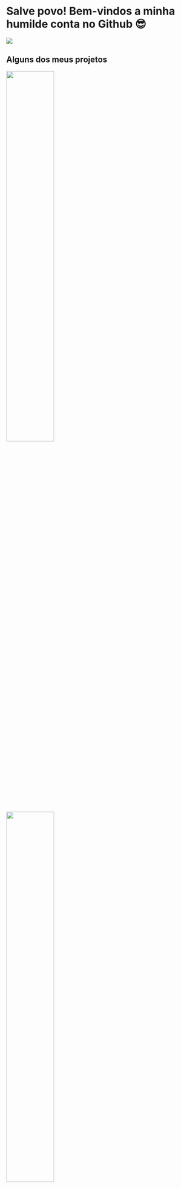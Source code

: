 # Salve povo! Bem-vindos a minha humilde conta no Github 😎

<div>
 <img align="center" src="https://my-stats-one.vercel.app/api?username=encinecarlos&count_private=true&custom_title=Atividade&show_icons=true&theme=blueberry">
 <!--<img height="50%" src="https://my-stats-one.vercel.app/api/top-langs?username=encinecarlos">-->
</duv>
 

## Alguns dos meus projetos
  <div>
    <img height="50%" src="https://my-stats-one.vercel.app/api/pin?username=encinecarlos&repo=avanade-SubTCSE-projeto&theme=blueberry">
    <img height="50%" src="https://my-stats-one.vercel.app/api/pin?username=encinecarlos&repo=WeatherToEmail&theme=blueberry">
  </div>  
